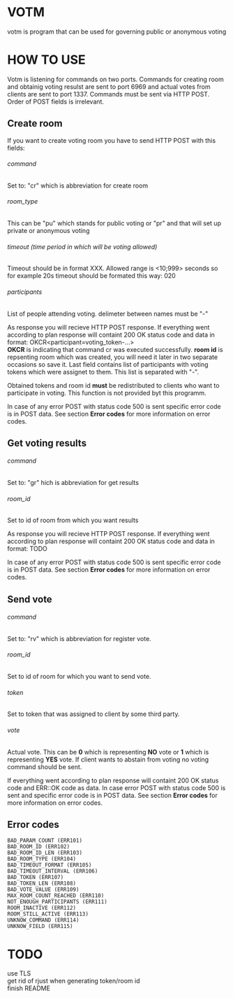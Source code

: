 # VOTM
votm is program that can be used for governing public or anonymous voting

# HOW TO USE
Votm is listening for commands on two ports.
Commands for creating room and obtainig voting resulst are sent to port 6969 and actual votes from clients are sent to port 1337.
Commands must be sent via HTTP POST. Order of POST fields is irrelevant.
## Create room
If you want to create voting room you have to send HTTP POST with this fields:
###### command
Set to: "cr" which is abbreviation for create room
###### room_type
This can be "pu" which stands for public voting or "pr" and that will set up private or anonymous voting
###### timeout (time period in which will be voting allowed)
Timeout should be in format XXX. Allowed range is <10;999> seconds so for example 20s timeout should be formated this way: 020 
###### participants
List of people attending voting. delimeter between names must be "-"

As response you will recieve HTTP POST response. If everything went according to plan response will containt 200 OK status code and data in format: OKCR<room id><participant=voting_token-...> \
**OKCR** is indicating that command cr was executed successfully. **room id** is repsenting room which was created, you will need it later in two separate occasions so save it. Last field contains list of participants with voting tokens which were assignet to them. This list is separated with "-".

Obtained tokens and room id **must** be redistributed to clients who want to participate in voting. This function is not provided byt this programm.

In case of any error POST with status code 500 is sent specific error code is in POST data. See section **Error codes** for more information on error codes.

## Get voting results
###### command
Set to: "gr" hich is abbreviation for get results
###### room_id
Set to id of room from which you want results

As response you will recieve HTTP POST response. If everything went according to plan response will containt 200 OK status code and data in format: TODO

In case of any error POST with status code 500 is sent specific error code is in POST data. See section **Error codes** for more information on error codes.

## Send vote
###### command
Set to: "rv" which is abbreviation for register vote.
###### room_id
Set to id of room for which you want to send vote.
###### token
Set to token that was assigned to client by some third party.
###### vote
Actual vote. This can be **0** which is representing **NO** vote or **1** which is representing **YES** vote. If client wants to abstain from voting no voting command should be sent.

If everything went according to plan response will containt 200 OK status code  and ERR::OK code as data. In case error POST with status code 500 is sent and specific error code is in POST data. See section **Error codes** for more information on error codes.
## Error codes
	BAD_PARAM_COUNT (ERR101)
	BAD_ROOM_ID (ERR102)
	BAD_ROOM_ID_LEN (ERR103)
	BAD_ROOM_TYPE (ERR104)
	BAD_TIMEOUT_FORMAT (ERR105)
	BAD_TIMEOUT_INTERVAL (ERR106)
	BAD_TOKEN (ERR107)
	BAD_TOKEN_LEN (ERR108)
	BAD_VOTE_VALUE (ERR109)
	MAX_ROOM_COUNT_REACHED (ERR110)
	NOT_ENOUGH_PARTICIPANTS (ERR111)
	ROOM_INACTIVE (ERR112)
	ROOM_STILL_ACTIVE (ERR113)
	UNKNOW_COMMAND (ERR114)
	UNKNOW_FIELD (ERR115)

# TODO
use TLS \
get rid of rjust when generating token/room id \
finish README
